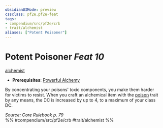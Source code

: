 ```yaml
---
obsidianUIMode: preview
cssclass: pf2e,pf2e-feat
tags:
- compendium/src/pf2e/crb
- trait/alchemist
aliases: ["Potent Poisoner"]
---
```

# Potent Poisoner  *Feat 10*  
[alchemist](../../Rules/traits/alchemist.md)  

- **Prerequisites**: [Powerful Alchemy](powerful-alchemy.md)

By concentrating your poisons' toxic components, you make them harder for victims to resist. When you craft an alchemical item with the [poison](../../Rules/traits/poison.md) trait by any means, the DC is increased by up to 4, to a maximum of your class DC.

*Source: Core Rulebook p. 79*  
%% #compendium/src/pf2e/crb #trait/alchemist %%